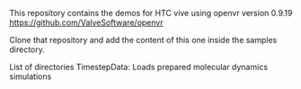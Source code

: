 This repository contains the demos for HTC vive using openvr version 0.9.19
https://github.com/ValveSoftware/openvr

Clone that repository and add the content of this one inside the samples directory.

List of directories
TimestepData: 
	Loads prepared molecular dynamics simulations
